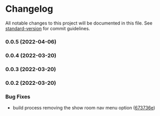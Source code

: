 # Changelog

All notable changes to this project will be documented in this file. See [standard-version](https://github.com/conventional-changelog/standard-version) for commit guidelines.

### 0.0.5 (2022-04-06)

### 0.0.4 (2022-03-20)

### 0.0.3 (2022-03-20)

### 0.0.2 (2022-03-20)


### Bug Fixes

* build process removing the show room nav menu option ([673736e](https://github.com/malaquiasdev/thepixardb-jow/commit/673736e48013e6d675d09ab1852d02aa187bfd72))
